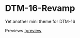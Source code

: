 # DTM-16-Revamp

Yet another mini theme for DTM-16 

Previews
[!preview](https://cdn.discordapp.com/attachments/799401301673902090/805692722849382410/Screenshot_155.png)
